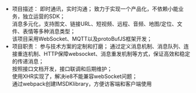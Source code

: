 * 项目描述：	即时通讯，实时沟通； 
致力于实现一个产品化，不依赖小能业务，独立运营的SDK； <br>
消息多元化，支持图文、链接URL、短视频、远程、音频、地图/定位、文件、表情等多种消息类型； <br>
该项目采用WebSocket、MQTT以及protoBufJS框架开发；<br>
* 项目职责：	参与技术方案的定制和打磨； 
通过定义消息机制、消息队列、连接重连机制、HTTP保障websocket、消息重发机制等方式，保证高效和稳定的传递消息； <br>
按照接口文档开发，接口联调和后期维护； <br>
使用XHR实现了，解决ie8不能兼容webSocket问题； <br>
通过webpack创建IMSDKlibrary，方便访客端和客户端使用
